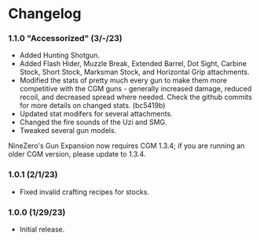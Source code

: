 # Changelog


### 1.1.0 "Accessorized" (3/-/23)
* Added Hunting Shotgun.
* Added Flash Hider, Muzzle Break, Extended Barrel, Dot Sight, Carbine Stock, Short Stock, Marksman Stock, and Horizontal Grip attachments.
* Modified the stats of pretty much every gun to make them more competitive with the CGM guns - generally increased damage, reduced recoil, and decreased spread where needed. Check the github commits for more details on changed stats. (bc5419b)
* Updated stat modifers for several attachments.
* Changed the fire sounds of the Uzi and SMG.
* Tweaked several gun models.

NineZero's Gun Expansion now requires CGM 1.3.4; if you are running an older CGM version, please update to 1.3.4.


### 1.0.1 (2/1/23)
* Fixed invalid crafting recipes for stocks.

### 1.0.0 (1/29/23)
* Initial release.